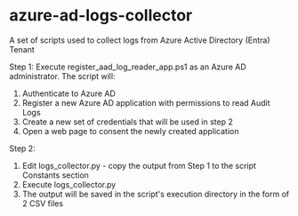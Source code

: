 # azure-ad-logs-collector
A set of scripts used to collect logs from Azure Active Directory (Entra) Tenant

Step 1:
Execute register_aad_log_reader_app.ps1 as an Azure AD administrator. The script will:
1. Authenticate to Azure AD
2. Register a new Azure AD application with permissions to read Audit Logs
3. Create a new set of credentials that will be used in step 2
4. Open a web page to consent the newly created application

Step 2:
1. Edit logs_collector.py - copy the output from Step 1 to the script Constants section
2. Execute logs_collector.py
3. The output will be saved in the script's execution directory in the form of 2 CSV files 
